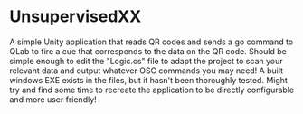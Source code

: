 # UnsupervisedXX
A simple Unity application that reads QR codes and sends a go command to QLab to fire a cue that corresponds to the data on the QR code. Should be simple enough to edit the "Logic.cs" file to adapt the project to scan your relevant data and output whatever OSC commands you may need! A built windows EXE exists in the files, but it hasn't been thoroughly tested. Might try and find some time to recreate the application to be directly configurable and more user friendly!
